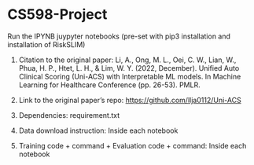 # CS598-Project

Run the IPYNB juypyter notebooks (pre-set with pip3 installation and installation of RiskSLIM)

1. Citation to the original paper: Li, A., Ong, M. L., Oei, C. W., Lian, W., Phua, H. P., Htet, L. H., & Lim, W. Y. (2022, December). Unified Auto Clinical Scoring (Uni-ACS) with Interpretable ML models. In Machine Learning for Healthcare Conference (pp. 26-53). PMLR.

2. Link to the original paper’s repo: https://github.com/llja0112/Uni-ACS

3. Dependencies: requirement.txt

4. Data download instruction: Inside each notebook

5. Training code + command + Evaluation code + command: Inside each notebook
